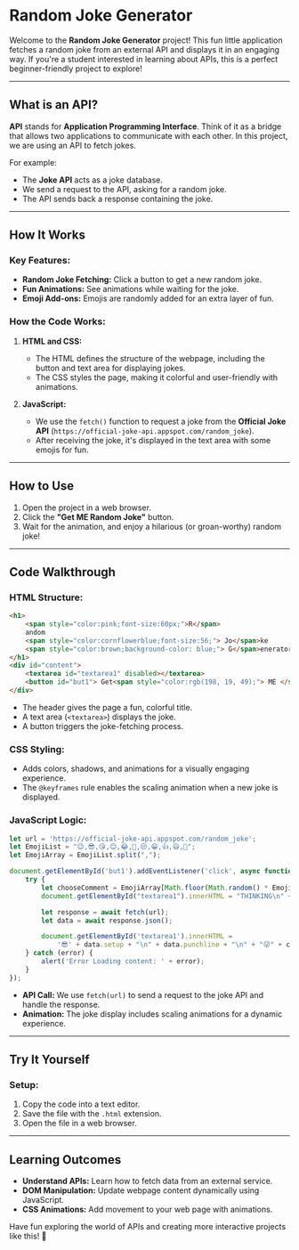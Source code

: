 
# Random Joke Generator

Welcome to the **Random Joke Generator** project! This fun little application fetches a random joke from an external API and displays it in an engaging way. If you're a student interested in learning about APIs, this is a perfect beginner-friendly project to explore!

---

## What is an API?

**API** stands for **Application Programming Interface**. Think of it as a bridge that allows two applications to communicate with each other. In this project, we are using an API to fetch jokes. 

For example:
- The **Joke API** acts as a joke database.
- We send a request to the API, asking for a random joke.
- The API sends back a response containing the joke.

---

## How It Works

### Key Features:
- **Random Joke Fetching:** Click a button to get a new random joke.
- **Fun Animations:** See animations while waiting for the joke.
- **Emoji Add-ons:** Emojis are randomly added for an extra layer of fun.

### How the Code Works:
1. **HTML and CSS:**
   - The HTML defines the structure of the webpage, including the button and text area for displaying jokes.
   - The CSS styles the page, making it colorful and user-friendly with animations.

2. **JavaScript:**
   - We use the `fetch()` function to request a joke from the **Official Joke API** (`https://official-joke-api.appspot.com/random_joke`).
   - After receiving the joke, it's displayed in the text area with some emojis for fun.

---

## How to Use

1. Open the project in a web browser.
2. Click the **"Get ME Random Joke"** button.
3. Wait for the animation, and enjoy a hilarious (or groan-worthy) random joke!

---

## Code Walkthrough

### HTML Structure:
```html
<h1>
    <span style="color:pink;font-size:60px;">R</span>
    andom
    <span style="color:cornflowerblue;font-size:56;"> Jo</span>ke
    <span style="color:brown;background-color: blue;"> G</span>enerator
</h1>
<div id="content">
    <textarea id="textarea1" disabled></textarea>
    <button id="but1"> Get<span style="color:rgb(198, 19, 49);"> ME </span> Random Joke</button>
</div>
```
- The header gives the page a fun, colorful title.
- A text area (`<textarea>`) displays the joke.
- A button triggers the joke-fetching process.

### CSS Styling:
- Adds colors, shadows, and animations for a visually engaging experience.
- The `@keyframes` rule enables the scaling animation when a new joke is displayed.

### JavaScript Logic:
```javascript
let url = 'https://official-joke-api.appspot.com/random_joke';
let EmojiList = "😉,😎,😘,😊,😂,🤣,😒,😁,👍,😃,🤔";
let EmojiArray = EmojiList.split(",");

document.getElementById('but1').addEventListener('click', async function () {
    try {
        let chooseComment = EmojiArray[Math.floor(Math.random() * EmojiArray.length)];
        document.getElementById("textarea1").innerHTML = "THINKING\n" + chooseComment;

        let response = await fetch(url);
        let data = await response.json();

        document.getElementById('textarea1').innerHTML = 
            '😎' + data.setup + "\n" + data.punchline + "\n" + "😜" + chooseComment;
    } catch (error) {
        alert('Error Loading content: ' + error);
    }
});
```

- **API Call:** We use `fetch(url)` to send a request to the joke API and handle the response.
- **Animation:** The joke display includes scaling animations for a dynamic experience.

---

## Try It Yourself

### Setup:
1. Copy the code into a text editor.
2. Save the file with the `.html` extension.
3. Open the file in a web browser.

---

## Learning Outcomes

- **Understand APIs:** Learn how to fetch data from an external service.
- **DOM Manipulation:** Update webpage content dynamically using JavaScript.
- **CSS Animations:** Add movement to your web page with animations.

Have fun exploring the world of APIs and creating more interactive projects like this! 🚀
